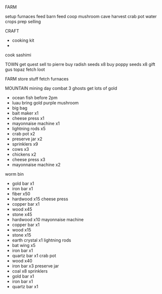 FARM
<!-- DOING -->
setup furnaces
feed barn
feed coop
mushroom cave
harvest crab pot
water crops
prep selling

CRAFT
- cooking kit
- 
cook sashimi

TOWN
get quest
sell to pierre
buy radish seeds x8
buy poppy seeds x8
gift gus topaz
fetch loot

FARM
store stuff
fetch furnaces

MOUNTAIN
mining day
combat 3 ghosts
get lots of gold

<!-- TODAY -->

<!-- THIS WEEK -->
- ocean fish before 2pm
- luau bring gold purple mushroom
- big bag
- bait maker x1
- cheese press x1
- mayonnaise machine x1
- lightning rods x5
- crab pot x2
- preserve jar x2
- sprinklers x9
- cows x3
- chickens x2
- cheese press x3
- mayonnaise machine x2

worm bin
- gold bar x1
- iron bar x1
- fiber x50
- hardwood x15
cheese press
- copper bar x1
- wood x45
- stone x45
- hardwood x10
mayonnaise machine
- copper bar x1
- wood x15
- stone x15
- earth crystal x1
lightning rods
- bat wing x5
- iron bar x1
- quartz bar x1
crab pot
- wood x40
- iron bar x3
preserve jar
- coal x8
sprinklers
- gold bar x1
- iron bar x1
- quartz bar x1


<!-- NEXT WEEK -->

<!-- DONE -->
